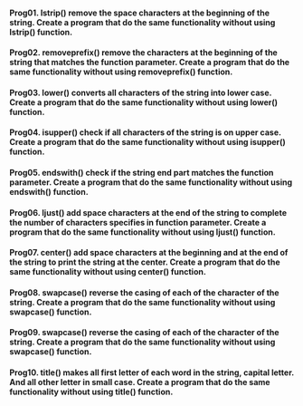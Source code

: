#### Prog01. lstrip() remove the space characters at the beginning of the string. Create a program that do the same functionality without using lstrip() function.

#### Prog02. removeprefix() remove the characters at the beginning of the string that matches the function parameter. Create a program that do the same functionality without using removeprefix() function.

#### Prog03. lower() converts all characters of the string into lower case. Create a program that do the same functionality without using lower() function.

#### Prog04. isupper() check if all characters of the string is on upper case. Create a program that do the same functionality without using isupper() function.

#### Prog05. endswith() check if the string end part matches the function parameter. Create a program that do the same functionality without using endswith() function.

#### Prog06. ljust() add space characters at the end of the string to complete the number of characters specifies in function parameter. Create a program that do the same functionality without using ljust() function.

#### Prog07. center() add space characters at the beginning and at the end of the string to print the string at the center. Create a program that do the same functionality without using center() function.

#### Prog08. swapcase() reverse the casing of each of the character of the string. Create a program that do the same functionality without using swapcase() function.

#### Prog09. swapcase() reverse the casing of each of the character of the string. Create a program that do the same functionality without using swapcase() function.

#### Prog10. title() makes all first letter of each word in the string, capital letter. And all other letter in small case. Create a program that do the same functionality without using title() function.

